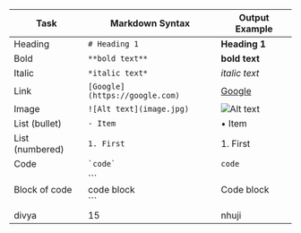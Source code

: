 | Task            | Markdown Syntax                | Output Example               |
| --------------- | ------------------------------ | ---------------------------- |
| Heading         | `# Heading 1`                  | **Heading 1**                |
| Bold            | `**bold text**`                | **bold text**                |
| Italic          | `*italic text*`                | *italic text*                |
| Link            | `[Google](https://google.com)` | [Google](https://google.com) |
| Image           | `![Alt text](image.jpg)`       | ![Alt text](image.jpg)       |
| List (bullet)   | `- Item`                       | • Item                       |
| List (numbered) | `1. First`                     | 1. First                     |
| Code            | `` `code` ``                   | `code`                       |
| Block of code   | \`\`\`<br>code block<br>\`\`\` | Code block                   |
| divya            |15|nhuji|
